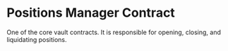 # Positions Manager Contract

One of the core vault contracts. It is responsible for opening, closing, and liquidating positions.
